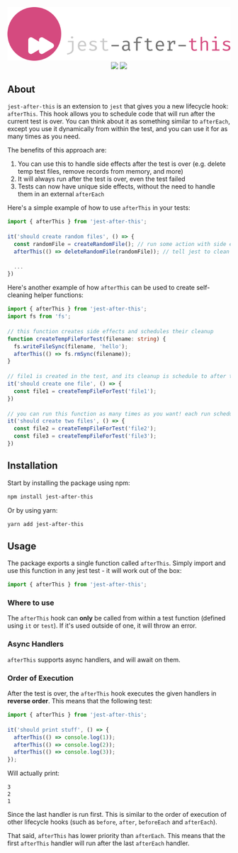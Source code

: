 <p align="center">
<img src="./logo.svg" />
<br />
<img src="https://img.shields.io/npm/v/jest-after-this" />
<img src="https://img.shields.io/github/workflow/status/illBeRoy/jest-after-this/Node.js%20CI" />
</p>

## About
`jest-after-this` is an extension to `jest` that gives you a new lifecycle hook: `afterThis`. This hook allows you to schedule code that will run after the current test is over. You can think about it as something similar to `afterEach`, except you use it dynamically from within the test, and you can use it for as many times as you need.

The benefits of this approach are:
1. You can use this to handle side effects after the test is over (e.g. delete temp test files, remove records from memory, and more)
2. It will always run after the test is over, even the test failed
3. Tests can now have unique side effects, without the need to handle them in an external `afterEach`

Here's a simple example of how to use `afterThis` in your tests:
```ts
import { afterThis } from 'jest-after-this';

it('should create random files', () => {
  const randomFile = createRandomFile(); // run some action with side effect
  afterThis(() => deleteRandomFile(randomFile)); // tell jest to clean side effect after this specific test

  ...
})
```

Here's another example of how `afterThis` can be used to create self-cleaning helper functions:
```ts
import { afterThis } from 'jest-after-this';
import fs from 'fs';

// this function creates side effects and schedules their cleanup
function createTempFileForTest(filename: string) {
  fs.writeFileSync(filename, 'hello');
  afterThis(() => fs.rmSync(filename));
}

// file1 is created in the test, and its cleanup is schedule to after the test
it('should create one file', () => {
  const file1 = createTempFileForTest('file1');
})

// you can run this function as many times as you want! each run schedules a cleanup!
it('should create two files', () => {
  const file2 = createTempFileForTest('file2');
  const file3 = createTempFileForTest('file3');
})
```

## Installation
Start by installing the package using npm:
```sh
npm install jest-after-this
```

Or by using yarn:
```sh
yarn add jest-after-this
```

## Usage
The package exports a single function called `afterThis`. Simply import and use this function in any jest test - it will work out of the box:

```ts
import { afterThis } from 'jest-after-this';
```

### Where to use
The `afterThis` hook can **only** be called from within a test function (defined using `it` or `test`). If it's used outside of one, it will throw an error.

### Async Handlers
`afterThis` supports async handlers, and will await on them.

### Order of Execution
After the test is over, the `afterThis` hook executes the given handlers in **reverse order**. This means that the following test:

```ts
import { afterThis } from 'jest-after-this';

it('should print stuff', () => {
  afterThis(() => console.log(1));
  afterThis(() => console.log(2));
  afterThis(() => console.log(3));
});
```

Will actually print:
```
3
2
1
```

Since the last handler is run first. This is similar to the order of execution of other lifecycle hooks (such as `before`, `after`, `beforeEach` and `afterEach`).

That said, `afterThis` has lower priority than `afterEach`. This means that the first `afterThis` handler will run after the last `afterEach` handler.
